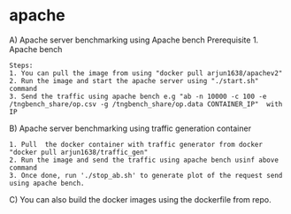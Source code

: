 # apache
A) Apache server benchmarking using Apache bench 
    Prerequisite
    1. Apache bench 

    Steps:
    1. You can pull the image from using "docker pull arjun1638/apachev2"
    2. Run the image and start the apache server using "./start.sh" command
    3. Send the traffic using apache bench e.g "ab -n 10000 -c 100 -e /tngbench_share/op.csv -g /tngbench_share/op.data CONTAINER_IP"  with IP

B) Apache server benchmarking using traffic generation container 
    
    1. Pull  the docker container with traffic generator from docker "docker pull arjun1638/traffic_gen"
    2. Run the image and send the traffic using apache bench usinf above command 
    3. Once done, run './stop_ab.sh' to generate plot of the request send using apache bench.
    
C) You can also build the docker images using the dockerfile from repo.
